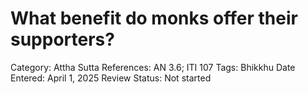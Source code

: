 # What benefit do monks offer their supporters?

Category: Attha
Sutta References: AN 3.6; ITI 107
Tags: Bhikkhu
Date Entered: April 1, 2025
Review Status: Not started